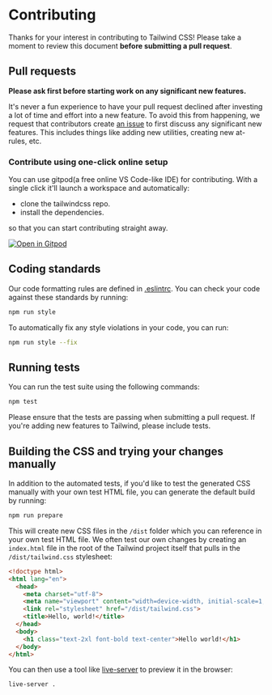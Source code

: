 # Contributing

Thanks for your interest in contributing to Tailwind CSS! Please take a moment to review this document **before submitting a pull request**.

## Pull requests

**Please ask first before starting work on any significant new features.**

It's never a fun experience to have your pull request declined after investing a lot of time and effort into a new feature. To avoid this from happening, we request that contributors create [an issue](https://github.com/tailwindcss/tailwindcss/issues) to first discuss any significant new features. This includes things like adding new utilities, creating new at-rules, etc.

### Contribute using one-click online setup

You can use gitpod(a free online VS Code-like IDE) for contributing. With a single click it'll launch a workspace and automatically:

- clone the tailwindcss repo.
- install the dependencies.

so that you can start contributing straight away.

[![Open in Gitpod](https://gitpod.io/button/open-in-gitpod.svg)](https://gitpod.io/from-referrer/)

## Coding standards

Our code formatting rules are defined in [.eslintrc](https://github.com/tailwindcss/tailwindcss/blob/master/.eslintrc.json). You can check your code against these standards by running:

```sh
npm run style
```

To automatically fix any style violations in your code, you can run:

```sh
npm run style --fix
```

## Running tests

You can run the test suite using the following commands:

```sh
npm test
```

Please ensure that the tests are passing when submitting a pull request. If you're adding new features to Tailwind, please include tests.

## Building the CSS and trying your changes manually

In addition to the automated tests, if you'd like to test the generated CSS manually with your own test HTML file, you can generate the default build by running:

```sh
npm run prepare
```

This will create new CSS files in the `/dist` folder which you can reference in your own test HTML file. We often test our own changes by creating an `index.html` file in the root of the Tailwind project itself that pulls in the `/dist/tailwind.css` stylesheet:

```html
<!doctype html>
<html lang="en">
  <head>
    <meta charset="utf-8">
    <meta name="viewport" content="width=device-width, initial-scale=1, shrink-to-fit=no">
    <link rel="stylesheet" href="/dist/tailwind.css">
    <title>Hello, world!</title>
  </head>
  <body>
    <h1 class="text-2xl font-bold text-center">Hello world!</h1>
  </body>
</html>
````

You can then use a tool like [live-server](https://www.npmjs.com/package/live-server) to preview it in the browser:

```sh
live-server .
```
